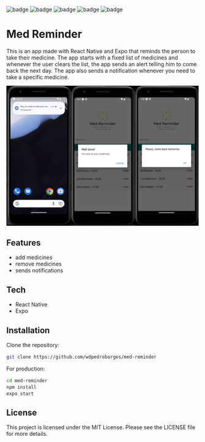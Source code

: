 ![badge](https://img.shields.io/github/watchers/wdpedroborges/med-reminder?style=social)
![badge](https://img.shields.io/github/stars/wdpedroborges/med-reminder?style=social)
![badge](https://img.shields.io/github/license/wdpedroborges/med-reminder)
![badge](https://img.shields.io/badge/powered%20by-vite-blue)
![badge](https://img.shields.io/badge/powered%20by-react-native-blue)

# Med Reminder

This is an app made with React Native and Expo that reminds the person to take their medicine. The app starts with a fixed list of medicines and whenever the user clears the list, the app sends an alert telling him to come back the next day. The app also sends a notification whenever you need to take a specific medicine.

![Minha imagem](media/print.png)

## Features

- add medicines
- remove medicines
- sends notifications

## Tech

- React Native
- Expo

## Installation

Clone the repository:

```bash
git clone https://github.com/wdpedroborges/med-reminder
```

For production:

```sh
cd med-reminder
npm install
expo start
```

## License

This project is licensed under the MIT License. Please see the LICENSE file for more details.